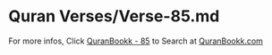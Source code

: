 # Quran Verses/Verse-85.md 

For more infos, Click [QuranBookk - 85](https://www.quranbookk.com/quran/search?q=85) to Search at [QuranBookk.com](http://quranbookk.com/)